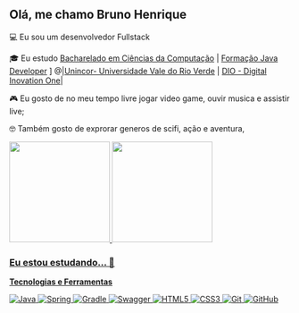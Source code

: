 ## Olá, me chamo Bruno Henrique

💻 Eu sou um desenvolvedor Fullstack

🎓 Eu estudo [Bacharelado em Ciências da Computação](https://www.unincor.br/index.php/cursos/graduacao/tres-coracoes/1188-ciencia-da-computacao-2) | [Formação Java Developer](https://www.dio.me/certificate/GD7RMMJC/share) ] @|[Unincor- Universidade Vale do Rio Verde](https://www.unincor.br/) | [DIO - Digital Inovation One](https://www.dio.me)|

<!--👩‍💻 Atualmente eu trabalho como [Cargo] @ [Empresa atual]-->

🎮 Eu gosto de no meu tempo livre jogar video game, ouvir musica e assistir live;

🤓 Também gosto de exprorar generos de scifi, ação e aventura,

<div>
<a href="https://github.com/lbguilherme">
<img height="180em" src="https://github-readme-stats.vercel.app/api/top-langs/?username=BrunoHenriqueOliveira&layout=compact&langs_count=7&theme=dark"/>
<img height="180em" src="https://github-readme-stats.vercel.app/api?username=BrunoHenriqueOliveira&show_icons=true&theme=dark&include_all_commits=true&count_private=true"/>
</div>


### Eu estou estudando... 🔧

**Tecnologias e Ferramentas**

![Java](https://img.shields.io/badge/java-%23ED8B00.svg?style=for-the-badge&logo=openjdk&logoColor=white)
![Spring](https://img.shields.io/badge/spring-%236DB33F.svg?style=for-the-badge&logo=spring&logoColor=white)
![Gradle](https://img.shields.io/badge/Gradle-02303A.svg?style=for-the-badge&logo=Gradle&logoColor=white)
![Swagger](https://img.shields.io/badge/-Swagger-%23Clojure?style=for-the-badge&logo=swagger&logoColor=white)
![HTML5](https://img.shields.io/badge/html5-%23E34F26.svg?style=for-the-badge&logo=html5&logoColor=white)
![CSS3](https://img.shields.io/badge/css3-%231572B6.svg?style=for-the-badge&logo=css3&logoColor=white)
![Git](https://img.shields.io/badge/git-%23F05033.svg?style=for-the-badge&logo=git&logoColor=white)
![GitHub](https://img.shields.io/badge/github-%23121011.svg?style=for-the-badge&logo=github&logoColor=white)
<!--![Hibernate](https://img.shields.io/badge/Hibernate-59666C?style=for-the-badge&logo=Hibernate&logoColor=white)-->

